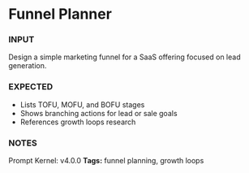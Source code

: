 # Funnel Planner
<!-- markdownlint-disable MD001 -->

### INPUT
Design a simple marketing funnel for a SaaS offering focused on lead generation.

### EXPECTED
- Lists TOFU, MOFU, and BOFU stages
- Shows branching actions for lead or sale goals
- References growth loops research

### NOTES
Prompt Kernel: v4.0.0
**Tags:** funnel planning, growth loops
